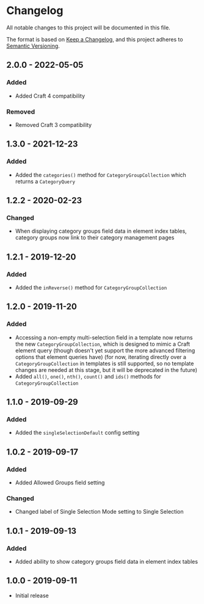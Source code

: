 # Changelog

All notable changes to this project will be documented in this file.

The format is based on [Keep a Changelog](https://keepachangelog.com/en/1.0.0/),
and this project adheres to [Semantic Versioning](https://semver.org/spec/v2.0.0.html).

## 2.0.0 - 2022-05-05

### Added
- Added Craft 4 compatibility

### Removed
- Removed Craft 3 compatibility

## 1.3.0 - 2021-12-23

### Added
- Added the `categories()` method for `CategoryGroupCollection` which returns a `CategoryQuery`

## 1.2.2 - 2020-02-23

### Changed
- When displaying category groups field data in element index tables, category groups now link to their category management pages

## 1.2.1 - 2019-12-20

### Added
- Added the `inReverse()` method for `CategoryGroupCollection`

## 1.2.0 - 2019-11-20

### Added
- Accessing a non-empty multi-selection field in a template now returns the new `CategoryGroupCollection`, which is designed to mimic a Craft element query (though doesn't yet support the more advanced filtering options that element queries have) (for now, iterating directly over a `CategoryGroupCollection` in templates is still supported, so no template changes are needed at this stage, but it will be deprecated in the future)
- Added `all()`, `one()`, `nth()`, `count()` and `ids()` methods for `CategoryGroupCollection`

## 1.1.0 - 2019-09-29

### Added
- Added the `singleSelectionDefault` config setting

## 1.0.2 - 2019-09-17

### Added
- Added Allowed Groups field setting

### Changed
- Changed label of Single Selection Mode setting to Single Selection

## 1.0.1 - 2019-09-13

### Added
- Added ability to show category groups field data in element index tables

## 1.0.0 - 2019-09-11
- Initial release

